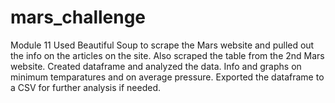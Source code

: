 # mars_challenge
Module 11
Used Beautiful Soup to scrape the Mars website and pulled out the info on the articles on the site.
Also scraped the table from the 2nd Mars website.  Created dataframe and analyzed the data.  Info and graphs on minimum temparatures and on average pressure.  Exported the dataframe to a CSV for further analysis if needed.
